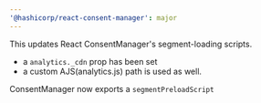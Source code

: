 ```yaml
---
'@hashicorp/react-consent-manager': major
---
```


This updates React ConsentManager's segment-loading scripts.

- a `analytics._cdn` prop has been set
- a custom AJS(analytics.js) path is used as well.

ConsentManager now exports a `segmentPreloadScript`

